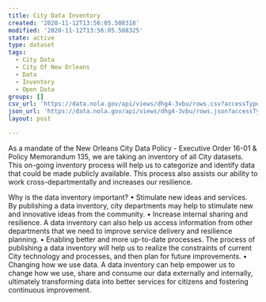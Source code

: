 ```yaml
---
title: City Data Inventory
created: '2020-11-12T13:56:05.508318'
modified: '2020-11-12T13:56:05.508325'
state: active
type: dataset
tags:
  - City Data
  - City Of New Orleans
  - Data
  - Inventory
  - Open Data
groups: []
csv_url: 'https://data.nola.gov/api/views/dhg4-3vbu/rows.csv?accessType=DOWNLOAD'
json_url: 'https://data.nola.gov/api/views/dhg4-3vbu/rows.json?accessType=DOWNLOAD'
layout: post

---
```

As a mandate of the New Orleans City Data Policy - Executive Order 16-01 & Policy Memorandum 135, we are taking an inventory of all City datasets. This on-going inventory process will help us to categorize and identify data that could be made publicly available. This process also assists our ability to work cross-departmentally and increases our resilience.

Why is the data inventory important? 
•	Stimulate new ideas and services. By publishing a data inventory, city departments may help to stimulate new and innovative ideas from the community. 
•	Increase internal sharing and resilience. A data inventory can also help us access information from other departments that we need to improve service delivery and resilience planning. 
•	Enabling better and more up-to-date processes. The process of publishing a data inventory will help us to realize the constraints of current City technology and processes, and then plan for future improvements. 
•	Changing how we use data. A data inventory can help empower us to change how we use, share and consume our data externally and internally, ultimately transforming data into better services for citizens and fostering continuous improvement.
